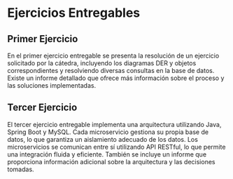# Ejercicios Entregables

## Primer Ejercicio

En el primer ejercicio entregable se presenta la resolución de un ejercicio solicitado por la cátedra, incluyendo los diagramas DER y objetos correspondientes y resolviendo diversas consultas en la base de datos.
Existe un informe detallado que ofrece más información sobre el proceso y las soluciones implementadas.

## Tercer Ejercicio

El tercer ejercicio entregable implementa una arquitectura utilizando Java, Spring Boot y MySQL. Cada microservicio gestiona su propia base de datos, lo que garantiza un aislamiento adecuado de los datos. 
Los microservicios se comunican entre sí utilizando API RESTful, lo que permite una integración fluida y eficiente. También se incluye un informe que proporciona información adicional sobre la arquitectura y las decisiones tomadas.
